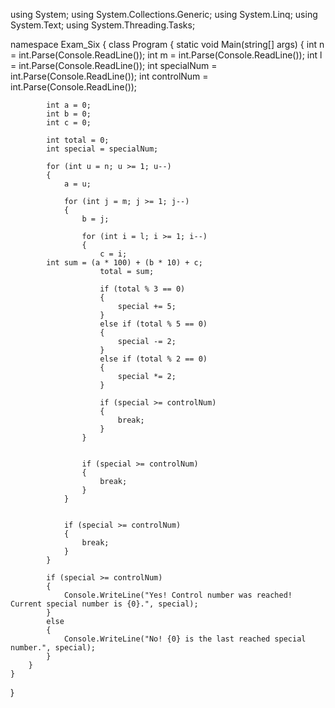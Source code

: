 using System;
using System.Collections.Generic;
using System.Linq;
using System.Text;
using System.Threading.Tasks;

namespace Exam_Six
{
    class Program
    {
        static void Main(string[] args)
        {
            int n = int.Parse(Console.ReadLine());
            int m = int.Parse(Console.ReadLine());
            int l = int.Parse(Console.ReadLine());
            int specialNum = int.Parse(Console.ReadLine());
            int controlNum = int.Parse(Console.ReadLine());

            int a = 0;
            int b = 0;
            int c = 0;

            int total = 0;
            int special = specialNum;

            for (int u = n; u >= 1; u--)
            {
                a = u;

                for (int j = m; j >= 1; j--)
                {
                    b = j;

                    for (int i = l; i >= 1; i--)
                    {
                        c = i;
            int sum = (a * 100) + (b * 10) + c;
                        total = sum;

                        if (total % 3 == 0)
                        {
                            special += 5;
                        }
                        else if (total % 5 == 0)
                        {
                            special -= 2;
                        }
                        else if (total % 2 == 0)
                        {
                            special *= 2;
                        }
                                                
                        if (special >= controlNum)
                        {
                            break;
                        }
                    }


                    if (special >= controlNum)
                    {
                        break;
                    }
                }


                if (special >= controlNum)
                {
                    break;
                }
            }

            if (special >= controlNum)
            {
                Console.WriteLine("Yes! Control number was reached! Current special number is {0}.", special);
            }
            else
            {
                Console.WriteLine("No! {0} is the last reached special number.", special);
            }
        }
    }
}
